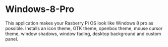 # Windows-8-Pro
This application makes your Rasberry Pi OS look like Windows 8 pro as possible. Installs an icon theme, GTK theme, openbox theme, mouse cursor theme, window shadows, window fading, desktop background and custom panel.
